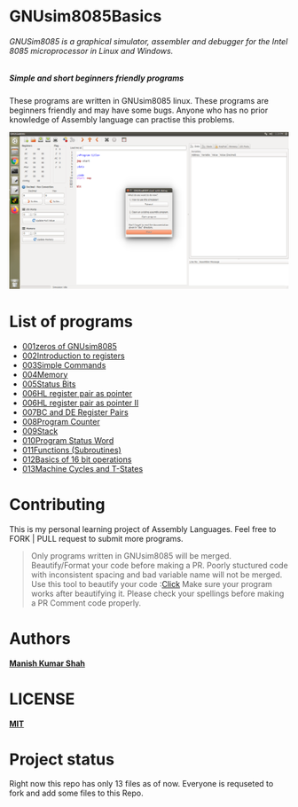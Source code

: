 # GNUsim8085Basics

###### GNUSim8085 is a graphical simulator, assembler and debugger for the Intel 8085 microprocessor in Linux and Windows.

##### Simple and short beginners friendly programs 
These programs are written in GNUsim8085 linux. These programs are beginners friendly and may have some bugs. Anyone who has no prior knowledge of Assembly language can practise this problems.

![alt text](https://github.com/ManishShah120/GNUsim8085Basics/blob/master/GNUsim8085.png)

# List of programs
- [001zeros of GNUsim8085](https://github.com/ManishShah120/GNUsim8085Basics/blob/master/001zeros%20of%20GNUsim8085)
- [002Introduction to registers](https://github.com/ManishShah120/GNUsim8085Basics/blob/master/002Introduction%20to%20registers)
- [003Simple Commands](https://github.com/ManishShah120/GNUsim8085Basics/blob/master/003Simple%20Commands)
- [004Memory](https://github.com/ManishShah120/GNUsim8085Basics/blob/master/004Memory)
- [005Status Bits](https://github.com/ManishShah120/GNUsim8085Basics/blob/master/005Status%20Bits)
- [006HL register pair as pointer](https://github.com/ManishShah120/GNUsim8085Basics/blob/master/006HL%20register%20pair%20as%20pointer)
- [006HL register pair as pointer II](https://github.com/ManishShah120/GNUsim8085Basics/blob/master/006HL%20register%20pair%20as%20pointer%20II)
- [007BC and DE Register Pairs](https://github.com/ManishShah120/GNUsim8085Basics/blob/master/007BC%20and%20DE%20Register%20Pairs)
- [008Program Counter](https://github.com/ManishShah120/GNUsim8085Basics/blob/master/008Program%20Counter)
- [009Stack](https://github.com/ManishShah120/GNUsim8085Basics/blob/master/009Stack)
- [010Program Status Word](https://github.com/ManishShah120/GNUsim8085Basics/blob/master/010Program%20Status%20Word)
- [011Functions (Subroutines)](https://github.com/ManishShah120/GNUsim8085Basics/blob/master/011Functions%20(Subroutines))
- [012Basics of 16 bit operations](https://github.com/ManishShah120/GNUsim8085Basics/blob/master/012Basics%20of%2016%20bit%20operations)
- [013Machine Cycles and T-States](https://github.com/ManishShah120/GNUsim8085Basics/blob/master/013Machine%20Cycles%20and%20T-States)


# Contributing
This is my personal learning project of Assembly Languages.
Feel free to FORK | PULL request to submit more programs.
> Only programs written in GNUsim8085 will be merged.
> Beautify/Format your code before making a PR. Poorly stuctured code with inconsistent spacing and bad variable name will not be merged. 
> Use this tool to beautify your code :[Click](https://codebeautify.org/c-formatter-beautifier)
> Make sure your program works after beautifying it.
> Please check your spellings before making a PR
> Comment code properly.

# Authors
[**Manish Kumar Shah**](https://github.com/ManishShah120)

# LICENSE
[**MIT**](https://github.com/ManishShah120/GNUsim8085Basics/blob/master/LICENSE)


# Project status
Right now this repo has only 13 files as of now. Everyone is requseted to fork and add some files to this Repo.
